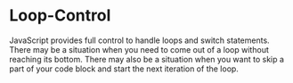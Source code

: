 # Loop-Control
JavaScript provides full control to handle loops and switch statements. There may be a situation when you need to come out of a loop without reaching its bottom. There may also be a situation when you want to skip a part of your code block and start the next iteration of the loop.
